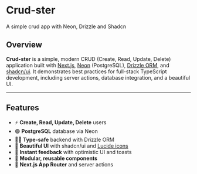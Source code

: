 # Crud-ster
A simple crud app with Neon, Drizzle and Shadcn
## Overview

**Crud-ster** is a simple, modern CRUD (Create, Read, Update, Delete) application built with [Next.js](https://nextjs.org/), [Neon](https://neon.tech/) (PostgreSQL), [Drizzle ORM](https://orm.drizzle.team/), and [shadcn/ui](https://ui.shadcn.com/). It demonstrates best practices for full-stack TypeScript development, including server actions, database integration, and a beautiful UI.

---

## Features

- ⚡️ **Create, Read, Update, Delete** users
- 🟢 **PostgreSQL** database via Neon
- 🧑‍💻 **Type-safe** backend with Drizzle ORM
- 🎨 **Beautiful UI** with shadcn/ui and [Lucide icons](https://lucide.dev/)
- 🔄 **Instant feedback** with optimistic UI and toasts
- 🧩 **Modular, reusable components**
- 🚀 **Next.js App Router** and server actions






